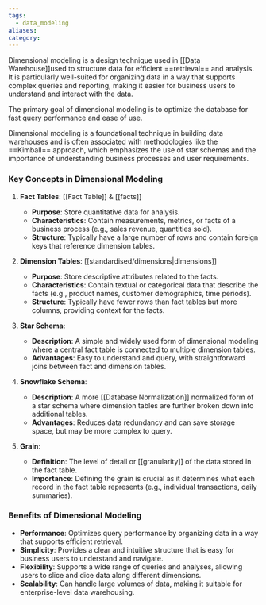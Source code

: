 ```yaml
---
tags:
  - data_modeling
aliases: 
category:
---
```

Dimensional modeling is a design technique used in [[Data Warehouse]]used to structure data for efficient ==retrieval== and analysis. It is particularly well-suited for organizing data in a way that supports complex queries and reporting, making it easier for business users to understand and interact with the data. 

The primary goal of dimensional modeling is to optimize the database for fast query performance and ease of use.

Dimensional modeling is a foundational technique in building data warehouses and is often associated with methodologies like the ==Kimball== approach, which emphasizes the use of star schemas and the importance of understanding business processes and user requirements.

### Key Concepts in Dimensional Modeling

1. **Fact Tables**: [[Fact Table]] & [[facts]]
   - **Purpose**: Store quantitative data for analysis.
   - **Characteristics**: Contain measurements, metrics, or facts of a business process (e.g., sales revenue, quantities sold).
   - **Structure**: Typically have a large number of rows and contain foreign keys that reference dimension tables.

2. **Dimension Tables**: [[standardised/dimensions|dimensions]]
   - **Purpose**: Store descriptive attributes related to the facts.
   - **Characteristics**: Contain textual or categorical data that describe the facts (e.g., product names, customer demographics, time periods).
   - **Structure**: Typically have fewer rows than fact tables but more columns, providing context for the facts.

3. **Star Schema**:
   - **Description**: A simple and widely used form of dimensional modeling where a central fact table is connected to multiple dimension tables.
   - **Advantages**: Easy to understand and query, with straightforward joins between fact and dimension tables.

4. **Snowflake Schema**:
   - **Description**: A more [[Database Normalization]] normalized form of a star schema where dimension tables are further broken down into additional tables.
   - **Advantages**: Reduces data redundancy and can save storage space, but may be more complex to query.

5. **Grain**:
   - **Definition**: The level of detail or [[granularity]] of the data stored in the fact table.
   - **Importance**: Defining the grain is crucial as it determines what each record in the fact table represents (e.g., individual transactions, daily summaries).

### Benefits of Dimensional Modeling

- **Performance**: Optimizes query performance by organizing data in a way that supports efficient retrieval.
- **Simplicity**: Provides a clear and intuitive structure that is easy for business users to understand and navigate.
- **Flexibility**: Supports a wide range of queries and analyses, allowing users to slice and dice data along different dimensions.
- **Scalability**: Can handle large volumes of data, making it suitable for enterprise-level data warehousing.


